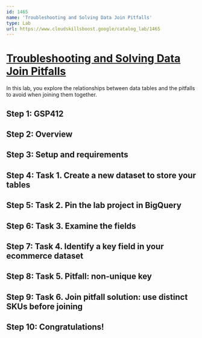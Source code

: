 ```yaml
---
id: 1465
name: 'Troubleshooting and Solving Data Join Pitfalls'
type: Lab
url: https://www.cloudskillsboost.google/catalog_lab/1465
---
```


# [Troubleshooting and Solving Data Join Pitfalls](https://www.cloudskillsboost.google/catalog_lab/1465)

In this lab, you explore the relationships between data tables and the pitfalls to avoid when joining them together.

## Step 1: GSP412

## Step 2: Overview

## Step 3: Setup and requirements

## Step 4: Task 1. Create a new dataset to store your tables

## Step 5: Task 2. Pin the lab project in BigQuery

## Step 6: Task 3. Examine the fields

## Step 7: Task 4. Identify a key field in your ecommerce dataset

## Step 8: Task 5. Pitfall: non-unique key

## Step 9: Task 6. Join pitfall solution: use distinct SKUs before joining

## Step 10: Congratulations!
